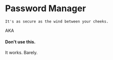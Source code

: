 # Password Manager

```code
It's as secure as the wind between your cheeks.
```

AKA 

#### Don't use this.

It works. Barely. 
